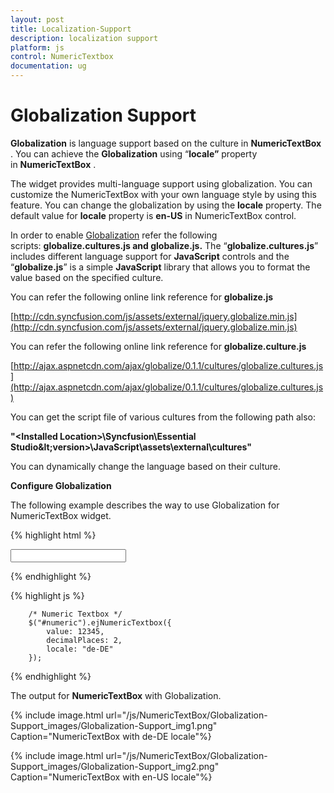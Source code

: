 ```yaml
---
layout: post
title: Localization-Support
description: localization support
platform: js
control: NumericTextbox
documentation: ug
---
```


# Globalization Support

**Globalization** is language support based on the culture in **NumericTextBox** . You can achieve the **Globalization** using “**locale”** property in **NumericTextBox** . 

The widget provides multi-language support using globalization. You can customize the NumericTextBox with your own language style by using this feature. You can change the globalization by using the **locale** property. The default value for **locale** property is **en-US** in NumericTextBox control.

In order to enable [Globalization](/js/localization) refer the following scripts: **globalize.cultures.js and globalize.js.** The “**globalize.cultures.js**” includes different language support for **JavaScript** controls and the “**globalize.js**” is a simple **JavaScript** library that allows you to format the value based on the specified culture.

You can refer the following online link reference for **globalize.js**

[http://cdn.syncfusion.com/js/assets/external/jquery.globalize.min.js](http://cdn.syncfusion.com/js/assets/external/jquery.globalize.min.js)

You can refer the following online link reference for **globalize.culture.js**

[http://ajax.aspnetcdn.com/ajax/globalize/0.1.1/cultures/globalize.cultures.js](http://ajax.aspnetcdn.com/ajax/globalize/0.1.1/cultures/globalize.cultures.js)

You can get the script file of various cultures from the following path also:

**"&lt;Installed Location&gt;\Syncfusion\Essential Studio\&lt;version&gt;\JavaScript\assets\external\cultures"**

You can dynamically change the language based on their culture.

**Configure Globalization**

The following example describes the way to use Globalization for NumericTextBox widget.

{% highlight html %}

<input id="numeric" type="text" />
        
{% endhighlight %}

{% highlight js %}

        /* Numeric Textbox */
        $("#numeric").ejNumericTextbox({
            value: 12345,
            decimalPlaces: 2,
            locale: "de-DE"
        });

{% endhighlight %}







The output for **NumericTextBox** with Globalization.



{% include image.html url="/js/NumericTextBox/Globalization-Support_images/Globalization-Support_img1.png" Caption="NumericTextBox with de-DE locale"%}



{% include image.html url="/js/NumericTextBox/Globalization-Support_images/Globalization-Support_img2.png" Caption="NumericTextBox with en-US locale"%}

